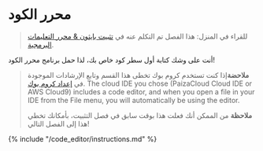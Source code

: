 # محرر الكود

> للقراء في المنزل: هذا الفصل تم التكلم عنه في [تثبيت بايثون & محرر التعليمات البرمجية](https://www.youtube.com/watch?v=pVTaqzKZCdA&t=4m43s).

أنت على وشك كتابة أول سطر كود خاص بك، لذا حمل برنامج محرر الكود!

> **ملاحضة**إذا كنت تستخدم كروم بوك تخطى هذا القسم وتابع الإرشادات الموجودة في [إعداد كروم بوك](../chromebook_setup/README.md). The cloud IDE you chose (PaizaCloud Cloud IDE or AWS Cloud9) includes a code editor, and when you open a file in your IDE from the File menu, you will automatically be using the editor.
> 
> **ملاحظة** من الممكن أنك فعلت هذا بوقت سابق في فصل التثبيت، بأمكانك تخطي هذا إلى الفصل التالي!

{% include "/code_editor/instructions.md" %}